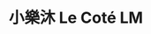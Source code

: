 ---
title: "小樂沐 Le Coté LM"
description: "小樂沐 Le Coté LM"
layout: shop
keywords:
  - 美食競賽
  - 台灣美食
  - 美食精選
datePublished: "2025-06-30"
dateModified: "2025-07-03"
city: "台中市"
district: "西區"
address: "台中市西區存中街59號1樓"
phone: "0423753002"
geo: "24.1411520614352, 120.65891205566719"
google_map: "https://maps.app.goo.gl/nxWL7XRFwTwVDoYu9"
footinder: "https://footinder.com.tw/%e5%8f%b0%e4%b8%ad%e5%b8%82%e8%a5%bf%e5%8d%80/153108/"
official: "https://www.facebook.com/p/%E5%B0%8F%E6%A8%82%E6%B2%90-Le-C%C3%B4t%C3%A9-LM-100064059639626/"
award:
  - name: "500盤"
    year: "2024"
    entries:
      - dishes:
          - "生蠔綠蘆筍"

---